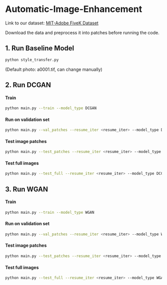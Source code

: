 # Automatic-Image-Enhancement
Link to our dataset: [MIT-Adobe FiveK Dataset](https://data.csail.mit.edu/graphics/fivek/)

Download the data and preprocess it into patches before running the code.

## 1. Run Baseline Model

```bash
python style_transfer.py
```

(Default photo: a0001.tif, can change manually)

## 2. Run DCGAN

#### Train

```bash
python main.py --train --model_type DCGAN
```

#### Run on validation set

```bash
python main.py --val_patches --resume_iter <resume_iter> --model_type DCGAN 
```

#### Test image patches

```bash
python main.py --test_patches --resume_iter <resume_iter> --model_type DCGAN 
```

#### Test full images

```bash
python main.py --test_full --resume_iter <resume_iter> --model_type DCGAN 
```

## 3. Run WGAN

#### Train

```bash
python main.py --train --model_type WGAN
```

#### Run on validation set

```bash
python main.py --val_patches --resume_iter <resume_iter> --model_type WGAN 
```

#### Test image patches

```bash
python main.py --test_patches --resume_iter <resume_iter> --model_type WGAN 
```

#### Test full images

```bash
python main.py --test_full --resume_iter <resume_iter> --model_type WGAN 
```